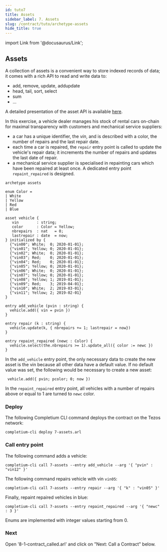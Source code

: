 ```yaml
---
id: tuto7
title: Assets
sidebar_label: 7. Assets
slug: /contract/tuto/archetype-assets
hide_title: true
---
```

import Link from '@docusaurus/Link';

## Assets

A collection of assets is a convenient way to store indexed records of data; it comes with a rich API to read and write data to:
* add, remove, update, addupdate
* head, tail, sort, select
* sum
* ...

A detailed presentation of the asset API is available <a href='https://archetype-lang.org/docs/asset' target='_blank'>here</a>.

In this exercise, a vehicle dealer manages his stock of rental cars on-chain for maximal transparency with customers and mechanical service suppliers:
* a car has a unique identifier, the *vin*, and is described with a color, the number of repairs and the last repair date.
* each time a car is repaired, the `repair` entry point is called to update the vehicle's repair data; it increments the number of repairs and updates the last date of repair.
* a mechanical service supplier is specialised in repainting cars which have been repaired at least once. A dedicated entry point `repaint_repaired` is designed.

```archetype {30,34,38-38} title="7-assets.arl"
archetype assets

enum Color =
| White
| Yellow
| Red
| Blue

asset vehicle {
   vin        : string;
   color      : Color = Yellow;
   nbrepairs  : nat   = 0;
   lastrepair : date  = now;
} initialized by {
  {"vin00"; White;  0; 2020-01-01};
  {"vin01"; Yellow; 0; 2020-01-01};
  {"vin02"; White;  0; 2020-01-01};
  {"vin03"; Red;    0; 2020-01-01};
  {"vin04"; Red;    0; 2020-01-01};
  {"vin05"; Yellow; 0; 2020-01-01};
  {"vin06"; White;  0; 2020-01-01};
  {"vin07"; Yellow; 0; 2020-01-01};
  {"vin08"; Yellow; 1; 2019-01-01};
  {"vin09"; Red;    3; 2019-04-01};
  {"vin10"; White;  2; 2019-03-01};
  {"vin11"; Yellow; 2; 2019-02-01}
}

entry add_vehicle (pvin : string) {
  vehicle.add({ vin = pvin })
}

entry repair (k : string) {
  vehicle.update(k, { nbrepairs += 1; lastrepair = now})
}

entry repaint_repaired (newc : Color) {
  vehicle.select(the.nbrepairs >= 1).update_all({ color := newc })
}
```

In the `add_vehicle` entry point, the only necessary data to create the new asset is the vin because all other data have a default value. If no default value was set, the following would be necessary to create a new asset:

```archetype
 vehicle.add({ pvin; pcolor; 0; now })
```

In the `repaint_repaired` entry point, all vehicles with a number of repairs above or equal to 1 are turned to `newc` color.

### Deploy

The following <Link to='/docs/cli'>Completium CLI</Link> command deploys the contract on the Tezos network:

```
completium-cli deploy 7-assets.arl
```

### Call entry point

The following command adds a vehicle:

```
completium-cli call 7-assets --entry add_vehicle --arg '{ "pvin" : "vin12" }'
```

The following command repairs vehicle with vin `vin05`:

```
completium-cli call 7-assets --entry repair --arg '{ "k" : "vin05" }'
```

Finally, repaint repaired vehicles in blue:

```
completium-cli call 7-assets --entry repaint_repaired --arg '{ "newc" : 3 }'
```

Enums are implemented with integer values starting from 0.

### Next

Open '8-1-contract_called.arl' and click on "Next: Call a Contract" below.
